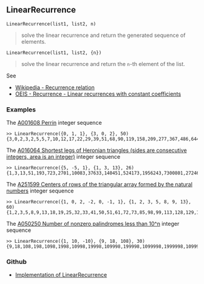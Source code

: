 ## LinearRecurrence

```
LinearRecurrence(list1, list2, n)
```

> solve the linear recurrence and return the generated sequence of elements.

```
LinearRecurrence(list1, list2, {n})
```

> solve the linear recurrence and return the `n`-th element of the list.

See
* [Wikipedia - Recurrence relation](https://en.wikipedia.org/wiki/Recurrence_relation)
* [OEIS - Recurrence - Linear recurrences with constant coefficients](http://oeis.org/wiki/Recurrence#Linear_recurrences_with_constant_coefficients)

### Examples
 
The [A001608 Perrin](https://oeis.org/A001608) integer sequence

```
>> LinearRecurrence({0, 1, 1}, {3, 0, 2}, 50) 
{3,0,2,3,2,5,5,7,10,12,17,22,29,39,51,68,90,119,158,209,277,367,486,644,853,1130,1497,1983,2627,3480,4610,6107,8090,10717,14197,18807,24914,33004,43721,57918,76725,101639,134643,178364,236282,313007,414646,549289,727653,963935}
```

The [A016064 Shortest legs of Heronian triangles (sides are consecutive integers, area is an integer)](https://oeis.org/A016064) integer sequence


```
>> LinearRecurrence({5, -5, 1}, {1, 3, 13}, 26) 
{1,3,13,51,193,723,2701,10083,37633,140451,524173,1956243,7300801,27246963,101687053,379501251,1416317953,5285770563,19726764301,73621286643,274758382273,1025412242451,3826890587533,14282150107683,53301709843201,198924689265123}
```

The [A251599 Centers of rows of the triangular array formed by the natural numbers](https://oeis.org/A251599) integer sequence

```
>> LinearRecurrence({1, 0, 2, -2, 0, -1, 1}, {1, 2, 3, 5, 8, 9, 13}, 60) 
{1,2,3,5,8,9,13,18,19,25,32,33,41,50,51,61,72,73,85,98,99,113,128,129,145,162,163,181,200,201,221,242,243,265,288,289,313,338,339,365,392,393,421,450,451,481,512,513,545,578,579,613,648,649,685,722,723,761,800,801}
```

The [A050250 Number of nonzero palindromes less than 10^n](https://oeis.org/A050250) integer sequence

```
>> LinearRecurrence({1, 10, -10}, {9, 18, 108}, 30) 
{9,18,108,198,1098,1998,10998,19998,109998,199998,1099998,1999998,10999998,19999998,109999998,199999998,1099999998,1999999998,10999999998,19999999998,109999999998,199999999998,1099999999998,1999999999998,10999999999998,19999999999998,109999999999998,199999999999998,1099999999999998,1999999999999998}
```

### Github

* [Implementation of LinearRecurrence](https://github.com/axkr/symja_android_library/blob/master/symja_android_library/matheclipse-core/src/main/java/org/matheclipse/core/builtin/NumberTheory.java#L3000) 
